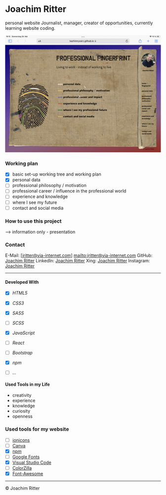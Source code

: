 # Joachim Ritter
personal website
Journalist, manager, creator of opportunities, currently learning website coding.

<img src="src/Images/fingerprint_homepage.jpg"/>

### Working plan

- [x] basic set-up working tree and working plan
- [x] personal data
- [ ] professional philosophy / motivation
- [ ] professional career / influence in the professional world
- [ ] experience and knowledge
- [ ] where I see my future
- [ ] contact and social media

### How to use this project

--> information only - presentation

### Contact

E-Mail: [jritter@via-internet.com] <mailto:jritter@via-internet.com>
GitHub: [Joachim Ritter](https://github.com/KazhimRycerz)
LinkedIn: [Joachim Ritter](https://www.linkedin.com/in/joachimr/)
Xing: [Joachim Ritter](https://www.xing.com/profile/Joachim_Ritter19/)
Instagram: [Joachim Ritter](https://www.instagram.com/ritter_joachim/)


---
#### Developed With

- [x] _HTML5_
- [x] _CSS3_
- [x] _SASS_
- [ ] _SCSS_
- [x] _JavaScript_
- [ ] _React_
- [ ] _Bootstrap_
- [x] _npm_
- [ ] _..._


#### Used Tools in my Life

- creativity
- experience
- knowledge
- curiosity
- openness

### Used tools for my website
- [ ] [ionicons](https:ionicons.com//)
- [ ] [Canva](https://www.canva.com/)
- [x] [npm](https://www.npmjs.com/)
- [ ] [Google Fonts](https://fonts.google.com/)
- [x] [Visual Studio Code](https://code.visualstudio.com/)
- [ ] [ColorZilla](https://www.colorzilla.com/chrome/)
- [x] [Font-Awesome](https://fontawesome.com/)

---

© Joachim Ritter